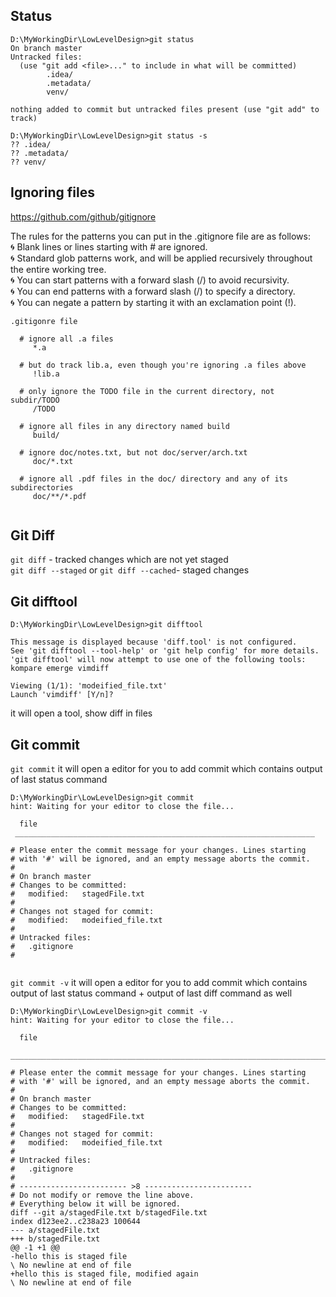 ## Status

```
D:\MyWorkingDir\LowLevelDesign>git status
On branch master
Untracked files:
  (use "git add <file>..." to include in what will be committed)
        .idea/
        .metadata/
        venv/

nothing added to commit but untracked files present (use "git add" to track)
```
```
D:\MyWorkingDir\LowLevelDesign>git status -s
?? .idea/
?? .metadata/
?? venv/

  ```
## Ignoring files

https://github.com/github/gitignore

The rules for the patterns you can put in the .gitignore file are as follows:\
:cyclone: Blank lines or lines starting with # are ignored.\
:cyclone: Standard glob patterns work, and will be applied recursively throughout the entire working
tree.\
:cyclone: You can start patterns with a forward slash (/) to avoid recursivity.\
:cyclone: You can end patterns with a forward slash (/) to specify a directory.\
:cyclone: You can negate a pattern by starting it with an exclamation point (!).
  
  `.gitigonre file`
  ```
    # ignore all .a files
       *.a
       
    # but do track lib.a, even though you're ignoring .a files above
       !lib.a
       
    # only ignore the TODO file in the current directory, not subdir/TODO
       /TODO
       
    # ignore all files in any directory named build
       build/
  
    # ignore doc/notes.txt, but not doc/server/arch.txt
       doc/*.txt
       
    # ignore all .pdf files in the doc/ directory and any of its subdirectories
       doc/**/*.pdf
       

```

## Git Diff

`git diff` - tracked changes which are not yet staged\
`git diff --staged`  or `git diff --cached`- staged changes

## Git difftool
```
D:\MyWorkingDir\LowLevelDesign>git difftool

This message is displayed because 'diff.tool' is not configured.
See 'git difftool --tool-help' or 'git help config' for more details.
'git difftool' will now attempt to use one of the following tools:
kompare emerge vimdiff

Viewing (1/1): 'modeified_file.txt'
Launch 'vimdiff' [Y/n]?
  ```
it will open a tool, show diff in files

## Git commit
`git commit` it will open a editor for you to add commit which contains output of last status command 

```
D:\MyWorkingDir\LowLevelDesign>git commit
hint: Waiting for your editor to close the file...
  
  file
 ___________________________________________________________________ 
  
# Please enter the commit message for your changes. Lines starting
# with '#' will be ignored, and an empty message aborts the commit.
#
# On branch master
# Changes to be committed:
#	modified:   stagedFile.txt
#
# Changes not staged for commit:
#	modified:   modeified_file.txt
#
# Untracked files:
#	.gitignore
#


```
`git commit -v` it will open a editor for you to add commit which contains output of last status command + output of last diff command as well

```
D:\MyWorkingDir\LowLevelDesign>git commit -v
hint: Waiting for your editor to close the file...
  
  file
 _____________________________________________________________________________________
  
# Please enter the commit message for your changes. Lines starting
# with '#' will be ignored, and an empty message aborts the commit.
#
# On branch master
# Changes to be committed:
#	modified:   stagedFile.txt
#
# Changes not staged for commit:
#	modified:   modeified_file.txt
#
# Untracked files:
#	.gitignore
#
# ------------------------ >8 ------------------------
# Do not modify or remove the line above.
# Everything below it will be ignored.
diff --git a/stagedFile.txt b/stagedFile.txt
index d123ee2..c238a23 100644
--- a/stagedFile.txt
+++ b/stagedFile.txt
@@ -1 +1 @@
-hello this is staged file
\ No newline at end of file
+hello this is staged file, modified again
\ No newline at end of file

```


